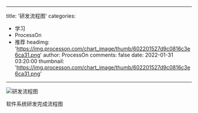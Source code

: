 
---
title: '研发流程图'
categories: 
 - 学习
 - ProcessOn
 - 推荐
headimg: 'https://img.processon.com/chart_image/thumb/602201527d9c0816c3e6ca31.png'
author: ProcessOn
comments: false
date: 2022-01-31 03:20:00
thumbnail: 'https://img.processon.com/chart_image/thumb/602201527d9c0816c3e6ca31.png'
---

<div>   
<img class="thumb" alt="研发流程图" src="https://img.processon.com/chart_image/thumb/602201527d9c0816c3e6ca31.png" referrerpolicy="no-referrer">
<p>软件系统研发完成流程图</p>  
</div>
            